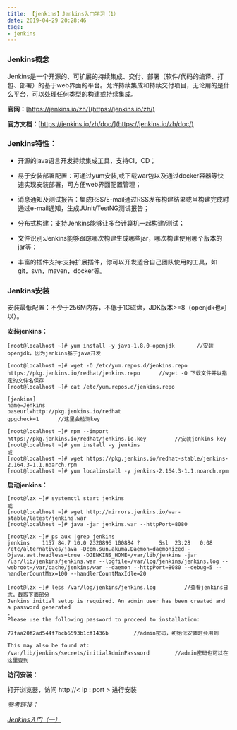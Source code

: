 ```yaml
---
title: 【jenkins】Jenkins入门学习（1）
date: 2019-04-29 20:28:46
tags:
- jenkins
---
```


### Jenkins概念

Jenkins是一个开源的、可扩展的持续集成、交付、部署（软件/代码的编译、打包、部署）的基于web界面的平台。允许持续集成和持续交付项目，无论用的是什么平台，可以处理任何类型的构建或持续集成。

**官网：**[https://jenkins.io/zh/](https://jenkins.io/zh/)

**官方文档：**[https://jenkins.io/zh/doc/](https://jenkins.io/zh/doc/)

### Jenkins特性：

- 开源的java语言开发持续集成工具，支持CI，CD；

- 易于安装部署配置：可通过yum安装,或下载war包以及通过docker容器等快速实现安装部署，可方便web界面配置管理；

- 消息通知及测试报告：集成RSS/E-mail通过RSS发布构建结果或当构建完成时通过e-mail通知，生成JUnit/TestNG测试报告；

- 分布式构建：支持Jenkins能够让多台计算机一起构建/测试；

- 文件识别:Jenkins能够跟踪哪次构建生成哪些jar，哪次构建使用哪个版本的jar等； 

- 丰富的插件支持:支持扩展插件，你可以开发适合自己团队使用的工具，如git，svn，maven，docker等。

### Jenkins安装

安装最低配置：不少于256M内存，不低于1G磁盘，JDK版本>=8（openjdk也可以）。

**安装jenkins：**

```
[root@localhost ~]# yum install -y java-1.8.0-openjdk       //安装openjdk，因为jenkins基于java开发

[root@localhost ~]# wget -O /etc/yum.repos.d/jenkins.repo https://pkg.jenkins.io/redhat/jenkins.repo      //wget -O 下载文件并以指定的文件名保存
[root@localhost ~]# cat /etc/yum.repos.d/jenkins.repo 

[jenkins]
name=Jenkins
baseurl=http://pkg.jenkins.io/redhat
gpgcheck=1      //这里会检测key

[root@localhost ~]# rpm --import https://pkg.jenkins.io/redhat/jenkins.io.key         //安装jenkins key
[root@localhost ~]# yum install -y jenkins
或
[root@localhost ~]# wget https://pkg.jenkins.io/redhat-stable/jenkins-2.164.3-1.1.noarch.rpm
[root@localhost ~]# yum localinstall -y jenkins-2.164.3-1.1.noarch.rpm
```

**启动jenkins：**

```
[root@lzx ~]# systemctl start jenkins
或
[root@localhost ~]# wget http://mirrors.jenkins.io/war-stable/latest/jenkins.war
[root@localhost ~]# java -jar jenkins.war --httpPort=8080

[root@lzx ~]# ps aux |grep jenkins
jenkins    1157 84.7 10.0 2320896 100884 ?      Ssl  23:28   0:08 /etc/alternatives/java -Dcom.sun.akuma.Daemon=daemonized -Djava.awt.headless=true -DJENKINS_HOME=/var/lib/jenkins -jar /usr/lib/jenkins/jenkins.war --logfile=/var/log/jenkins/jenkins.log --webroot=/var/cache/jenkins/war --daemon --httpPort=8080 --debug=5 --handlerCountMax=100 --handlerCountMaxIdle=20
```

```
[root@lzx ~]# less /var/log/jenkins/jenkins.log         //查看jenkins日志，截取下面部分
Jenkins initial setup is required. An admin user has been created and a password generated
.
Please use the following password to proceed to installation:

77faa20f2ad544f7bcb6593b1cf1436b        //admin密码，初始化安装时会用到

This may also be found at: /var/lib/jenkins/secrets/initialAdminPassword        //admin密码也可以在这里查到
```

**访问安装：**

打开浏览器，访问 http://< ip : port > 进行安装



*参考链接：*

*[Jenkins入门（一）](https://blog.csdn.net/miss1181248983/article/details/82840006)*

